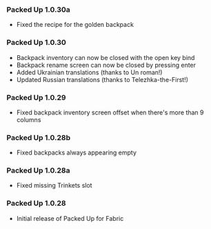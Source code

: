 ### Packed Up 1.0.30a
- Fixed the recipe for the golden backpack

### Packed Up 1.0.30
- Backpack inventory can now be closed with the open key bind
- Backpack rename screen can now be closed by pressing enter
- Added Ukrainian translations (thanks to Un roman!)
- Updated Russian translations (thanks to Telezhka-the-First!)

### Packed Up 1.0.29
- Fixed backpack inventory screen offset when there's more than 9 columns

### Packed Up 1.0.28b
- Fixed backpacks always appearing empty

### Packed Up 1.0.28a
- Fixed missing Trinkets slot

### Packed Up 1.0.28
- Initial release of Packed Up for Fabric
